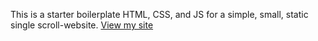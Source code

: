 This is a starter boilerplate HTML, CSS, and JS for a simple, small, static single scroll-website.
[View my site](https://hannashibata.github.io/hs-sitebase-singlepage)
